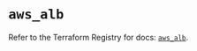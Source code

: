 # `aws_alb`

Refer to the Terraform Registry for docs: [`aws_alb`](https://registry.terraform.io/providers/hashicorp/aws/5.50.0/docs/resources/alb).

